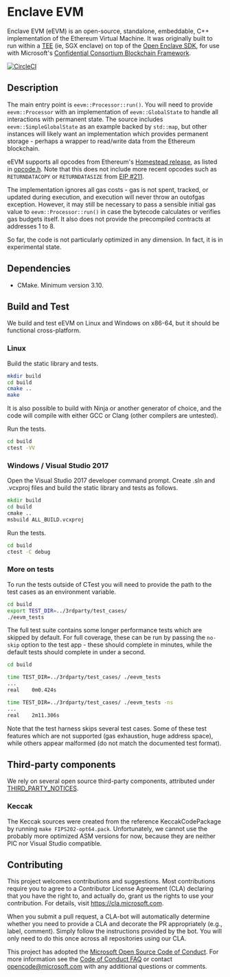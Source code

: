 # Enclave EVM

Enclave EVM (eEVM) is an open-source, standalone, embeddable, C++ implementation of the Ethereum Virtual Machine. It was originally built to run within a [TEE](https://en.wikipedia.org/wiki/Trusted_execution_environment) (ie, SGX enclave) on top of the [Open Enclave SDK](https://openenclave.io/sdk/), for use with Microsoft's [Confidential Consortium Blockchain Framework](https://github.com/Azure/coco-framework).

[![CircleCI](https://circleci.com/gh/microsoft/eEVM.svg?style=svg&circle-token=b2b713983d1fe737e7c12e30dc935beb7323e80e)](https://circleci.com/gh/microsoft/eEVM)

## Description

The main entry point is `eevm::Processor::run()`. You will need to provide `eevm::Processor` with an implementation of `eevm::GlobalState` to handle all interactions with permanent state. The source includes `eevm::SimpleGlobalState` as an example backed by `std::map`, but other instances will likely want an implementation which provides permanent storage - perhaps a wrapper to read/write data from the Ethereum blockchain.

eEVM supports all opcodes from Ethereum's [Homestead release](http://ethdocs.org/en/latest/introduction/the-homestead-release.html), as listed in [opcode.h](include/opcode.h). Note that this does not include more recent opcodes such as `RETURNDATACOPY` or `RETURNDATASIZE` from [EIP #211](https://github.com/ethereum/EIPs/pull/211).

The implementation ignores all gas costs - gas is not spent, tracked, or updated during execution, and execution will never throw an outofgas exception. However, it may still be necessary to pass a sensible initial gas value to `eevm::Processor::run()` in case the bytecode calculates or verifies gas budgets itself. It also does not provide the precompiled contracts at addresses 1 to 8.

So far, the code is not particularly optimized in any dimension. In fact, it is in experimental state.

## Dependencies

* CMake. Minimum version 3.10.

## Build and Test

We build and test eEVM on Linux and Windows on x86-64, but it should be functional cross-platform.

### Linux

Build the static library and tests.

```bash
mkdir build
cd build
cmake ..
make
```

It is also possible to build with Ninja or another generator of choice, and the code will compile with either GCC or Clang (other compilers are untested).

Run the tests.

```bash
cd build
ctest -VV
```

### Windows / Visual Studio 2017

Open the Visual Studio 2017 developer command prompt. Create .sln and .vcxproj files and build the static library and tests as follows.

```cmd
mkdir build
cd build
cmake ..
msbuild ALL_BUILD.vcxproj
```

Run the tests.

```cmd
cd build
ctest -C debug
```

### More on tests

To run the tests outside of CTest you will need to provide the path to the test cases as an environment variable.

```bash
cd build
export TEST_DIR=../3rdparty/test_cases/
./eevm_tests
```

The full test suite contains some longer performance tests which are skipped by default. For full coverage, these can be run by passing the `no-skip` option to the test app - these should complete in minutes, while the default tests should complete in under a second.

```bash
cd build

time TEST_DIR=../3rdparty/test_cases/ ./eevm_tests
...
real    0m0.424s

time TEST_DIR=../3rdparty/test_cases/ ./eevm_tests -ns
...
real    2m11.306s
```

Note that the test harness skips several test cases. Some of these test features which are not supported (gas exhaustion, huge address space), while others appear malformed (do not match the documented test format).

## Third-party components

We rely on several open source third-party components, attributed under [THIRD_PARTY_NOTICES](THIRD_PARTY_NOTICES.txt).

### Keccak

The Keccak sources were created from the reference KeccakCodePackage by running `make FIPS202-opt64.pack`. Unfortunately, we cannot use the probably more optimized ASM versions for now, because they are neither PIC nor Visual Studio compatible.

## Contributing

This project welcomes contributions and suggestions. Most contributions require you to
agree to a Contributor License Agreement (CLA) declaring that you have the right to,
and actually do, grant us the rights to use your contribution. For details, visit
https://cla.microsoft.com.

When you submit a pull request, a CLA-bot will automatically determine whether you need
to provide a CLA and decorate the PR appropriately (e.g., label, comment). Simply follow the
instructions provided by the bot. You will only need to do this once across all repositories using our CLA.

This project has adopted the [Microsoft Open Source Code of Conduct](https://opensource.microsoft.com/codeofconduct/).
For more information see the [Code of Conduct FAQ](https://opensource.microsoft.com/codeofconduct/faq/)
or contact [opencode@microsoft.com](mailto:opencode@microsoft.com) with any additional questions or comments.

